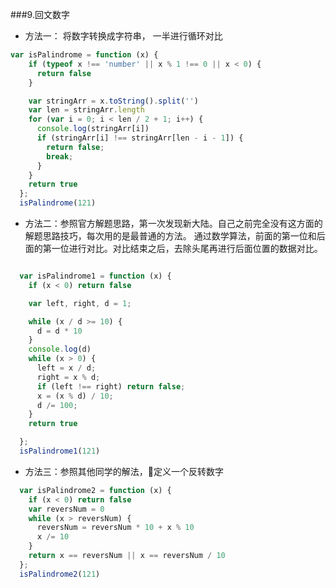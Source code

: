 ###9.回文数字
- 方法一： 将数字转换成字符串， 一半进行循环对比
```javascript
var isPalindrome = function (x) {
    if (typeof x !== 'number' || x % 1 !== 0 || x < 0) {
      return false
    }

    var stringArr = x.toString().split('')
    var len = stringArr.length
    for (var i = 0; i < len / 2 + 1; i++) {
      console.log(stringArr[i])
      if (stringArr[i] !== stringArr[len - i - 1]) {
        return false;
        break;
      }
    }
    return true
  };
  isPalindrome(121)
  ```
- 方法二：参照官方解题思路，第一次发现新大陆。自己之前完全没有这方面的解题思路技巧，每次用的是最普通的方法。 通过数学算法，前面的第一位和后面的第一位进行对比。对比结束之后，去除头尾再进行后面位置的数据对比。
```javascript

  var isPalindrome1 = function (x) {
    if (x < 0) return false

    var left, right, d = 1;

    while (x / d >= 10) {
      d = d * 10
    }
    console.log(d)
    while (x > 0) {
      left = x / d;
      right = x % d;
      if (left !== right) return false;
      x = (x % d) / 10;
      d /= 100;
    }
    return true

  };
  isPalindrome1(121)
  ```
- 方法三：参照其他同学的解法，定义一个反转数字
```javascript
  var isPalindrome2 = function (x) {
    if (x < 0) return false
    var reversNum = 0
    while (x > reversNum) {
      reversNum = reversNum * 10 + x % 10
      x /= 10
    }
    return x == reversNum || x == reversNum / 10
  };
  isPalindrome2(121)

```